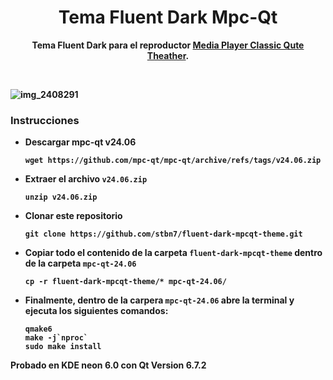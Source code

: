 
<div align="center">
	<h1>Tema Fluent Dark Mpc-Qt</h1>
	<p>
		<b> Tema Fluent Dark para el reproductor <a href="https://github.com/mpc-qt/mpc-qt">Media Player Classic Qute Theather</a>.
	</p>
	<br>
</div>


![img_2408291](https://github.com/user-attachments/assets/86e33b69-3c8a-4c03-88ca-1b8b0ea2568c)



### Instrucciones 
- Descargar <strong>mpc-qt v24.06</strong>
    
  ```
  wget https://github.com/mpc-qt/mpc-qt/archive/refs/tags/v24.06.zip
  ```

- Extraer el archivo `v24.06.zip`

  ```
  unzip v24.06.zip   
  ```
- Clonar este repositorio
  
  ```
  git clone https://github.com/stbn7/fluent-dark-mpcqt-theme.git
  ```
- Copiar todo el contenido de la carpeta `fluent-dark-mpcqt-theme` dentro de la carpeta `mpc-qt-24.06`

  ```
  cp -r fluent-dark-mpcqt-theme/* mpc-qt-24.06/   
  ```

- Finalmente, dentro de la carpera `mpc-qt-24.06` abre la terminal y ejecuta los siguientes comandos:

  ```
  qmake6
  make -j`nproc`
  sudo make install
  ```

Probado en KDE neon 6.0 con Qt Version 6.7.2
